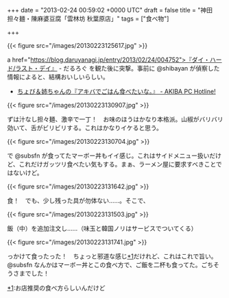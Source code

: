 
+++
date = "2013-02-24 00:59:02 +0000 UTC"
draft = false
title = "神田担々麺・陳麻婆豆腐「雲林坊 秋葉原店」"
tags = ["食べ物"]

+++


{{< figure src="/images/20130223125617.jpg"  >}}

a href="https://blog.daruyanagi.jp/entry/2013/02/24/004752">『ダイ・ハード/ラスト・デイ』 - だるろぐ</a> を観た後に突撃。事前に @shibayan が偵察した情報によると、結構おいしいらしい。

<ul>
<li><a href="http://akiba-pc.watch.impress.co.jp/docs/column/chobi/20130219_588302.html">ちょび＆姉ちゃんの『アキバでごはん食べたいな。』 - AKIBA PC Hotline!</a></li>
</ul>

{{< figure src="/images/20130223130907.jpg"  >}}

ずは汁なし担々麺、激辛で一丁！　お味のほうはかなり本格派。山椒がバリバリ効いて、舌がビリビリする。これはかなりイケると思う。

{{< figure src="/images/20130223130704.jpg"  >}}

で @subsfn が食ってたマーボー丼もイイ感じ。これはサイドメニュー扱いだけど、これだけガッツリ食べたい気もする。まぁ、ラーメン屋に要求すべきことではないけど。

{{< figure src="/images/20130223131642.jpg"  >}}

食！　でも、少し残った具が勿体ない……。そこで、

{{< figure src="/images/20130223131503.jpg"  >}}

飯（中）を追加注文し……（味玉と韓国ノリはサービスでついてくる）

{{< figure src="/images/20130223131741.jpg"  >}}

っかけて食ったった！　ちょっと邪道な感じ<a href="#f-ba4f0ba8" name="fn-ba4f0ba8" title="お店推奨の食べ方らしいんだけど">*1</a>だけれど、これはこれで旨い。@subsfn なんかはマーボー丼とこの食べ方で、ご飯を二杯も食ってた。ごちそうさまでした！
<div class="footnote">
<a href="#fn-ba4f0ba8" name="f-ba4f0ba8" class="footnote-number">*1</a><span class="footnote-delimiter">:</span><span class="footnote-text">お店推奨の食べ方らしいんだけど</span>
</div>

